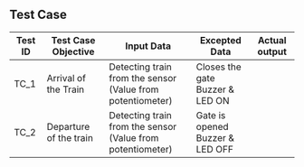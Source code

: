 ## Test Case

| Test ID| Test Case Objective | Input Data | Excepted Data | Actual output |
|--------|---------------------|------------|---------------|----------------|
|TC_1|Arrival of the Train     |Detecting train from the sensor<br /> (Value from potentiometer)|Closes the gate <br /> Buzzer & LED ON|
|TC_2|Departure of the train|Detecting train from the sensor<br /> (Value from potentiometer)|Gate is opened <br /> Buzzer & LED OFF|
